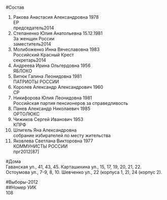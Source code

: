 #Состав  
1. Ракова Анастасия Александровна 1978  
    ЕР  
    председатель2014  
2. Степаненко Юлия Анатольевна 15.12.1981  
    За женщин России  
    заместитель2014  
3. Молибоженко Инна Вячеславовна 1983  
    Российский Красный Крест  
    секретарь2014  
4. Андреева Ирина Ольгердовна 1956  
    ЯБЛОКО  
5. Витюк Галина Леонидовна 1981  
    ПАТРИОТЫ РОССИИ  
6. Королев Александр Александрович 1960  
    СР  
7. Никифорова Юлия Леонидовна 1981  
    Российская партия пенсионеров за справедливость  
8. Панев Александр Николаевич 1985  
    ОРТОЛЮКС  
9. Чижиков Сергей Иванович 1953  
    КПРФ  
10. Шпигель Яна Александровна  
    собрание избирателей по месту жительства  
11. Яковлева Светлана Викторовна 1977  
    КОММУНИСТЫ РОССИИ  
    прг2012[87]  
  
#Дома  
Гаванская ул.,     41, 43, 45. Карташихина ул.,     15, 17, 19, 20, 21, 22. Остоумова ул.,      7-9, 8, 10. Шевченко ул.,     22 (корпуса 1, 2),  24 (корпус 2).  
  
#Выборы-2012  
##Номер УИК  
108  

